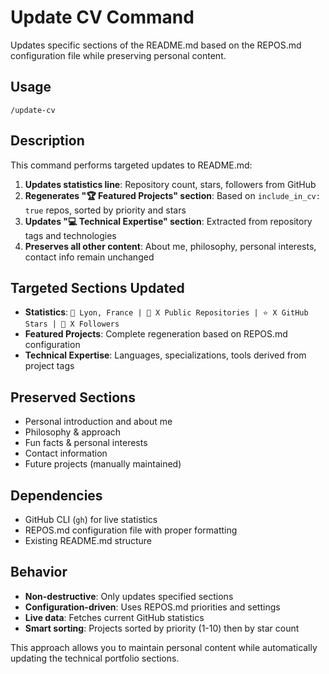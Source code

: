 # Update CV Command

Updates specific sections of the README.md based on the REPOS.md configuration file while preserving personal content.

## Usage

```
/update-cv
```

## Description

This command performs targeted updates to README.md:
1. **Updates statistics line**: Repository count, stars, followers from GitHub
2. **Regenerates "🏆 Featured Projects" section**: Based on `include_in_cv: true` repos, sorted by priority and stars
3. **Updates "💻 Technical Expertise" section**: Extracted from repository tags and technologies
4. **Preserves all other content**: About me, philosophy, personal interests, contact info remain unchanged

## Targeted Sections Updated

- **Statistics**: `📍 Lyon, France | 🚀 X Public Repositories | ⭐ X GitHub Stars | 👥 X Followers`
- **Featured Projects**: Complete regeneration based on REPOS.md configuration
- **Technical Expertise**: Languages, specializations, tools derived from project tags

## Preserved Sections

- Personal introduction and about me
- Philosophy & approach
- Fun facts & personal interests
- Contact information
- Future projects (manually maintained)

## Dependencies

- GitHub CLI (`gh`) for live statistics
- REPOS.md configuration file with proper formatting
- Existing README.md structure

## Behavior

- **Non-destructive**: Only updates specified sections
- **Configuration-driven**: Uses REPOS.md priorities and settings
- **Live data**: Fetches current GitHub statistics
- **Smart sorting**: Projects sorted by priority (1-10) then by star count

This approach allows you to maintain personal content while automatically updating the technical portfolio sections.